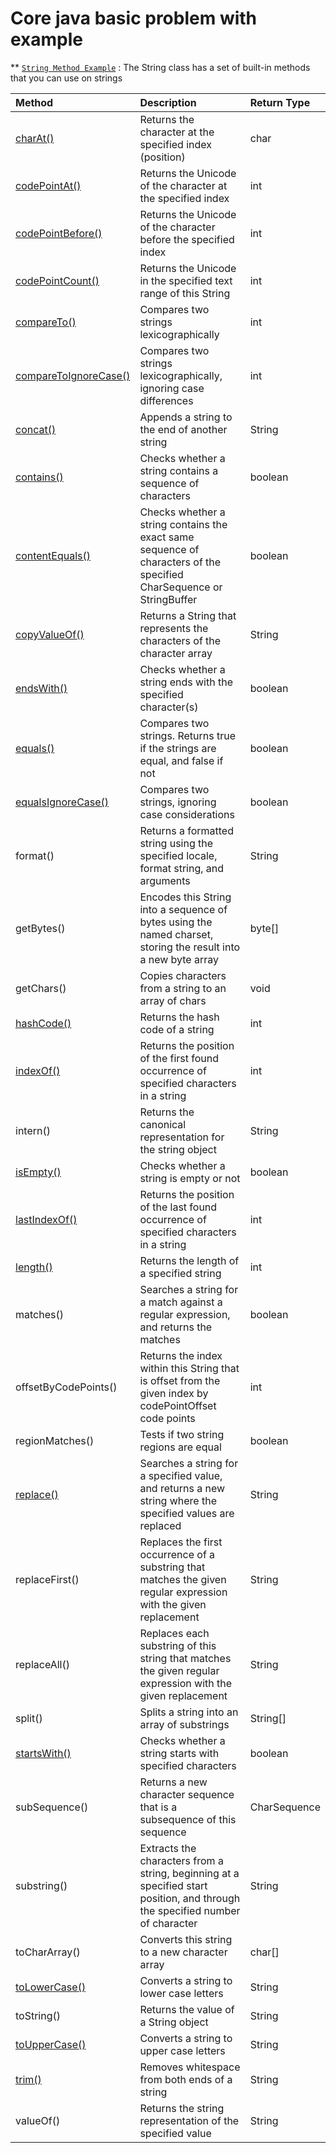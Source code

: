 # Core java basic problem with example

** [`String Method Example`](https://github.com/ahsumon85/basic-java-for-Intermediate/blob/main/StringMethod.java) : The String class has a set of built-in methods that you can use on strings

| Method                                                       | Description                                                  | Return Type  |
| :----------------------------------------------------------- | :----------------------------------------------------------- | :----------- |
| [charAt()](https://w3s.sxisa.org/java/ref_string_charat.asp) | Returns the character at the specified index (position)      | char         |
| [codePointAt()](https://w3s.sxisa.org/java/ref_string_codepointat.asp) | Returns the Unicode of the character at the specified index  | int          |
| [codePointBefore()](https://w3s.sxisa.org/java/ref_string_codepointbefore.asp) | Returns the Unicode of the character before the specified index | int          |
| [codePointCount()](https://w3s.sxisa.org/java/ref_string_codepointcount.asp) | Returns the Unicode in the specified text range of this String | int          |
| [compareTo()](https://w3s.sxisa.org/java/ref_string_compareto.asp) | Compares two strings lexicographically                       | int          |
| [compareToIgnoreCase()](https://w3s.sxisa.org/java/ref_string_comparetoignorecase.asp) | Compares two strings lexicographically, ignoring case differences | int          |
| [concat()](https://w3s.sxisa.org/java/ref_string_concat.asp) | Appends a string to the end of another string                | String       |
| [contains()](https://w3s.sxisa.org/java/ref_string_contains.asp) | Checks whether a string contains a sequence of characters    | boolean      |
| [contentEquals()](https://w3s.sxisa.org/java/ref_string_contentequals.asp) | Checks whether a string contains the exact same sequence of characters of the specified CharSequence or StringBuffer | boolean      |
| [copyValueOf()](https://w3s.sxisa.org/java/ref_string_copyvalueof.asp) | Returns a String that represents the characters of the character array | String       |
| [endsWith()](https://w3s.sxisa.org/java/ref_string_endswith.asp) | Checks whether a string ends with the specified character(s) | boolean      |
| [equals()](https://w3s.sxisa.org/java/ref_string_equals.asp) | Compares two strings. Returns true if the strings are equal, and false if not | boolean      |
| [equalsIgnoreCase()](https://w3s.sxisa.org/java/ref_string_equalsignorecase.asp) | Compares two strings, ignoring case considerations           | boolean      |
| format()                                                     | Returns a formatted string using the specified locale, format string, and arguments | String       |
| getBytes()                                                   | Encodes this String into a sequence of bytes using the named charset, storing the result into a new byte array | byte[]       |
| getChars()                                                   | Copies characters from a string to an array of chars         | void         |
| [hashCode()](https://w3s.sxisa.org/java/ref_string_hashcode.asp) | Returns the hash code of a string                            | int          |
| [indexOf()](https://w3s.sxisa.org/java/ref_string_indexof.asp) | Returns the position of the first found occurrence of specified characters in a string | int          |
| intern()                                                     | Returns the canonical representation for the string object   | String       |
| [isEmpty()](https://w3s.sxisa.org/java/ref_string_isempty.asp) | Checks whether a string is empty or not                      | boolean      |
| [lastIndexOf()](https://w3s.sxisa.org/java/ref_string_lastindexof.asp) | Returns the position of the last found occurrence of specified characters in a string | int          |
| [length()](https://w3s.sxisa.org/java/ref_string_length.asp) | Returns the length of a specified string                     | int          |
| matches()                                                    | Searches a string for a match against a regular expression, and returns the matches | boolean      |
| offsetByCodePoints()                                         | Returns the index within this String that is offset from the given index by codePointOffset code points | int          |
| regionMatches()                                              | Tests if two string regions are equal                        | boolean      |
| [replace()](https://w3s.sxisa.org/java/ref_string_replace.asp) | Searches a string for a specified value, and returns a new string where the specified values are replaced | String       |
| replaceFirst()                                               | Replaces the first occurrence of a substring that matches the given regular expression with the given replacement | String       |
| replaceAll()                                                 | Replaces each substring of this string that matches the given regular expression with the given replacement | String       |
| split()                                                      | Splits a string into an array of substrings                  | String[]     |
| [startsWith()](https://w3s.sxisa.org/java/ref_string_startswith.asp) | Checks whether a string starts with specified characters     | boolean      |
| subSequence()                                                | Returns a new character sequence that is a subsequence of this sequence | CharSequence |
| substring()                                                  | Extracts the characters from a string, beginning at a specified start position, and through the specified number of character | String       |
| toCharArray()                                                | Converts this string to a new character array                | char[]       |
| [toLowerCase()](https://w3s.sxisa.org/java/ref_string_tolowercase.asp) | Converts a string to lower case letters                      | String       |
| toString()                                                   | Returns the value of a String object                         | String       |
| [toUpperCase()](https://w3s.sxisa.org/java/ref_string_touppercase.asp) | Converts a string to upper case letters                      | String       |
| [trim()](https://w3s.sxisa.org/java/ref_string_trim.asp)     | Removes whitespace from both ends of a string                | String       |
| valueOf()                                                    | Returns the string representation of the specified value     | String       |

